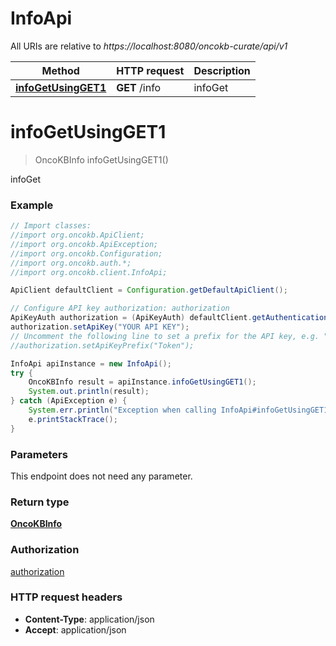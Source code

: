# InfoApi

All URIs are relative to *https://localhost:8080/oncokb-curate/api/v1*

Method | HTTP request | Description
------------- | ------------- | -------------
[**infoGetUsingGET1**](InfoApi.md#infoGetUsingGET1) | **GET** /info | infoGet


<a name="infoGetUsingGET1"></a>
# **infoGetUsingGET1**
> OncoKBInfo infoGetUsingGET1()

infoGet

### Example
```java
// Import classes:
//import org.oncokb.ApiClient;
//import org.oncokb.ApiException;
//import org.oncokb.Configuration;
//import org.oncokb.auth.*;
//import org.oncokb.client.InfoApi;

ApiClient defaultClient = Configuration.getDefaultApiClient();

// Configure API key authorization: authorization
ApiKeyAuth authorization = (ApiKeyAuth) defaultClient.getAuthentication("authorization");
authorization.setApiKey("YOUR API KEY");
// Uncomment the following line to set a prefix for the API key, e.g. "Token" (defaults to null)
//authorization.setApiKeyPrefix("Token");

InfoApi apiInstance = new InfoApi();
try {
    OncoKBInfo result = apiInstance.infoGetUsingGET1();
    System.out.println(result);
} catch (ApiException e) {
    System.err.println("Exception when calling InfoApi#infoGetUsingGET1");
    e.printStackTrace();
}
```

### Parameters
This endpoint does not need any parameter.

### Return type

[**OncoKBInfo**](OncoKBInfo.md)

### Authorization

[authorization](../README.md#authorization)

### HTTP request headers

 - **Content-Type**: application/json
 - **Accept**: application/json

